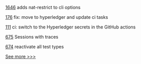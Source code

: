 
[1646](https://github.com/hyperledger/besu-docs/pull/1646) adds nat-restrict to cli options

[176](https://github.com/hyperledger/identus-apollo/pull/176) fix: move to hyperledger and update ci tasks

[111](https://github.com/hyperledger/identus-docs/pull/111) ci: switch to the Hyperledger secrets in the GitHub actions

[675](https://github.com/hyperledger-labs/fabric-token-sdk/pull/675) Sessions with traces

[674](https://github.com/hyperledger-labs/fabric-token-sdk/pull/674) reactivate all test types


[See more >>>](https://start-here.hyperledger.org/pull-requests)
